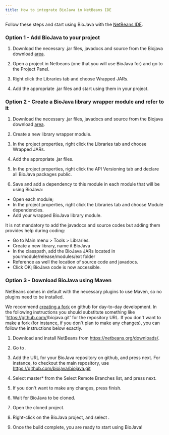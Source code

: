 ```yaml
---
title: How to integrate BioJava in NetBeans IDE
---
```


Follow these steps and start using BioJava with the [NetBeans
IDE](http://www.netbeans.org).

### Option 1 - Add BioJava to your project

1) Download the necessary .jar files, javadocs and source from the
Biojava download [area](/wiki/BioJava:Download_1.8 "wikilink").

2) Open a project in Netbeans (one that you will use BioJava for) and go
to the Project Panel.

3) Right click the Libraries tab and choose Wrapped JARs.

4) Add the appropriate .jar files and start using them in your project.

### Option 2 - Create a BioJava library wrapper module and refer to it

1) Download the necessary .jar files, javadocs and source from the
Biojava download [area](/wiki/BioJava:Download_1.8 "wikilink").

2) Create a new library wrapper module.

3) In the project properties, right click the Libraries tab and choose
Wrapped JARs.

4) Add the appropriate .jar files.

5) In the project properties, right click the API Versioning tab and
declare all BioJava packages public.

6) Save and add a dependency to this module in each module that will be
using BioJava:

-   Open each module;
-   In the project properties, right click the Libraries tab and choose
    Module dependencies.
-   Add your wrapped BioJava library module.

It is not mandatory to add the javadocs and source codes but adding them
provides help during coding:

-   Go to Main menu \> Tools \> Libraries.
-   Create a new library, name it BioJava
-   In the classpath, add the BioJava JARs located in
    yourmodule/release/modules/ext folder
-   Reference as well the location of source code and javadocs.
-   Click OK; BioJava code is now accessible.

### Option 3 - Download BioJava using Maven

NetBeans comes in default with the necessary plugins to use Maven, so no
plugins need to be installed.

We recommend [creating a
fork](https://help.github.com/articles/fork-a-repo) on github for
day-to-day development. In the following instructions you should
substitute something like '<https://github.com/><username>/biojava.git'
for the repository URL. If you don't want to make a fork (for instance,
if you don't plan to make any changes), you can follow the instructions
below exactly.

1.  Download and install NetBeans from
    <https://netbeans.org/downloads/>.
2.  Go to .
3.  Add the URL for your BioJava repository on github, and press next.
    For instance, to checkout the main repository, use
        https://github.com/biojava/biojava.git

4.  Select master\* from the Select Remote Branches list, and press
    next.
5.  If you don't want to make any changes, press finish.
6.  Wait for BioJava to be cloned.
7.  Open the cloned project.
8.  Right-click on the BioJava project, and select .
9.  Once the build complete, you are ready to start using BioJava!

